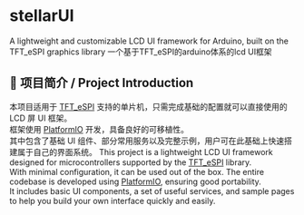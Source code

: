 # stellarUI
A lightweight and customizable LCD UI framework for Arduino, built on the TFT_eSPI graphics library 一个基于TFT_eSPI的arduino体系的lcd UI框架
## 📱 项目简介 / Project Introduction
本项目适用于 [TFT_eSPI](https://github.com/Bodmer/TFT_eSPI) 支持的单片机，只需完成基础的配置就可以直接使用的 LCD 屏 UI 框架。  
框架使用 [PlatformIO](https://platformio.org/) 开发，具备良好的可移植性。  
其中包含了基础 UI 组件、部分常用服务以及完整示例，用户可在此基础上快速搭建属于自己的界面系统。
This project is a lightweight LCD UI framework designed for microcontrollers supported by the [TFT_eSPI](https://github.com/Bodmer/TFT_eSPI) library.  
With minimal configuration, it can be used out of the box. The entire codebase is developed using [PlatformIO](https://platformio.org/), ensuring good portability.  
It includes basic UI components, a set of useful services, and sample pages to help you build your own interface quickly and easily.
